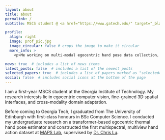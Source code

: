 ```yaml
---
layout: about
title: about
permalink: /
subtitle: MSCS student @ <a href="https://www.gatech.edu/" target="_blank">Georgia Tech</a>

profile:
  align: right
  image: prof_pic.jpg
  image_circular: false # crops the image to make it circular
  more_info: >
    <p>Me working on multi-modal egocentric hand pose data collection, 2023</p>

news: true  # includes a list of news items
latest_posts: false  # includes a list of the newest posts
selected_papers: true  # includes a list of papers marked as "selected={true}"
social: false  # includes social icons at the bottom of the page
---
```


I am a first-year MSCS student at the Georgia Institute of Technology. My research interests lie in egocentric computer vision, fine-grained 3D spatial interfaces, and cross-modality domain adaptation.

Before coming to Georgia Tech, I graduated from The University of Edinburgh with first-class honours in BSc Computer Science. I conducted my undergraduate research on a transformer-based egocentric thermal hand pose estimator and constructed the first multispectral, multiview hand action dataset at <a href="https://maps-lab.github.io/" target="_blank">MAPS Lab</a>, supervised by <a href="https://christopherlu.github.io/" target="_blank">Dr. Chris Lu</a>.